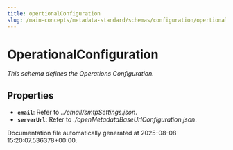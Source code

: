 ```yaml
---
title: opertionalConfiguration
slug: /main-concepts/metadata-standard/schemas/configuration/opertionalconfiguration
---
```


# OperationalConfiguration

*This schema defines the Operations Configuration.*

## Properties

- **`email`**: Refer to *../email/smtpSettings.json*.
- **`serverUrl`**: Refer to *./openMetadataBaseUrlConfiguration.json*.


Documentation file automatically generated at 2025-08-08 15:20:07.536378+00:00.
